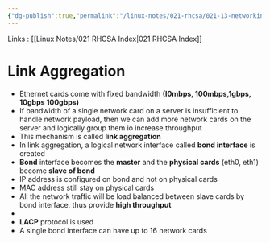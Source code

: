 ```yaml
---
{"dg-publish":true,"permalink":"/linux-notes/021-rhcsa/021-13-networking/021-13-2-link-aggregation/","noteIcon":"","created":"2023-10-08T17:54:53.794+05:30","updated":"2023-10-13T17:10:36.015+05:30"}
---
```


Links : [[Linux Notes/021 RHCSA Index\|021 RHCSA Index]]

# Link Aggregation

- Ethernet cards come with fixed bandwidth **(I0mbps, 100mbps,1gbps, 10gbps 100gbps)**
- If bandwidth of a single network card on a server is insufficient to handle network payload, then we can add more network cards on the server and logically group them io increase throughput
- This mechanism is called **link aggregation**
- In link aggregation, a logical network interface called **bond interface** is created
- **Bond** interface becomes the **master** and the **physical cards** (eth0, eth1) become **slave of bond**
- IP address is configured on bond and not on physical cards
- MAC address still stay on physical cards
- All the network traffic will be load balanced between slave cards by bond interface, thus provide **high throughput**
- 
- **LACP** protocol is used
- A single bond interface can have up to 16 network cards